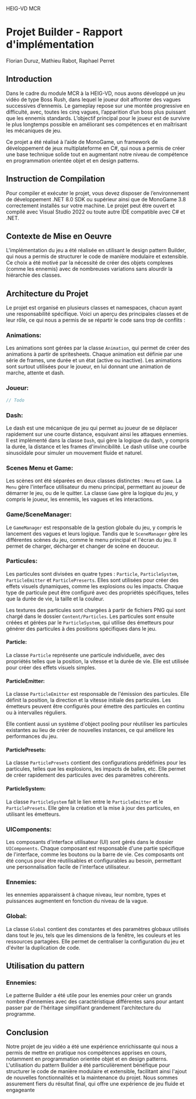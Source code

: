 HEIG-VD MCR
# Projet Builder - Rapport d'implémentation
Florian Duruz, Mathieu Rabot, Raphael Perret

## Introduction

Dans le cadre du module MCR à la HEIG-VD, nous avons développé un jeu vidéo de type Boss Rush, dans lequel le joueur doit affronter des vagues successives d’ennemis. Le gameplay repose sur une montée progressive en difficulté, avec, toutes les cinq vagues, l’apparition d’un boss plus puissant que les ennemis standards. L’objectif principal pour le joueur est de survivre le plus longtemps possible en améliorant ses compétences et en maîtrisant les mécaniques de jeu.

Ce projet a été réalisé à l’aide de MonoGame, un framework de développement de jeux multiplateforme en C#, qui nous a permis de créer une base technique solide tout en augmentant notre niveau de compétence en programmation orientée objet et en design patterns.

## Instruction de Compilation

Pour compiler et exécuter le projet, vous devez disposer de l’environnement de développement .NET 8.0 SDK ou supérieur ainsi que de MonoGame 3.8 correctement installés sur votre machine. Le projet peut être ouvert et compilé avec Visual Studio 2022 ou toute autre IDE compatible avec C# et .NET.

## Contexte de Mise en Oeuvre

L'implémentation du jeu a été réalisée en utilisant le design pattern Builder, qui nous a permis de structurer le code de manière modulaire et extensible. Ce choix a été motivé par la nécessité de créer des objets complexes (comme les ennemis) avec de nombreuses variations sans alourdir la hiérarchie des classes.

## Architecture du Projet
Le projet est organisé en plusieurs classes et namespaces, chacun ayant une responsabilité spécifique. Voici un aperçu des principales classes et de leur rôle, ce qui nous a permis de se répartir le code sans trop de conflits :

### Animations:
Les animations sont gérées par la classe `Animation`, qui permet de créer des animations à partir de spritesheets. Chaque animation est définie par une série de frames, une durée et un état (active ou inactive). Les animations sont surtout utilisées pour le joueur, en lui donnant une animation de marche, attente et dash.

### Joueur:
```csharp
// Todo
```
### Dash:
Le dash est une mécanique de jeu qui permet au joueur de se déplacer rapidement sur une courte distance, esquivant ainsi les attaques ennemies. Il est implémenté dans la classe `Dash`, qui gère la logique du dash, y compris la durée, la distance et les frames d'invincibilité. Le dash utilise une courbe sinusoïdale pour simuler un mouvement fluide et naturel.

### Scenes Menu et Game:
Les scènes ont été séparées en deux classes distinctes : `Menu` et `Game`. La `Menu` gère l'interface utilisateur du menu principal, permettant au joueur de démarrer le jeu, ou de le quitter. La classe `Game` gère la logique du jeu, y compris le joueur, les ennemis, les vagues et les interactions.

### Game/SceneManager:
Le `GameManager` est responsable de la gestion globale du jeu, y compris le lancement des vagues et leurs logique. Tandis que le `SceneManager` gère les différentes scènes du jeu, comme le menu principal et l'écran du jeu. Il permet de charger, décharger et changer de scène en douceur.

### Particules:
Les particules sont divisées en quatre types : `Particle`, `ParticleSystem`, `ParticleEmitter` et `ParticlePreserts`. Elles sont utilisées pour créer des effets visuels dynamiques, comme les explosions ou les impacts. Chaque type de particule peut être configuré avec des propriétés spécifiques, telles que la durée de vie, la taille et la couleur.

Les textures des particules sont chargées à partir de fichiers PNG qui sont chargé dans le dossier `Content/Particles`. Les particules sont ensuite créées et gérées par le `ParticleSystem`, qui utilise des émetteurs pour générer des particules à des positions spécifiques dans le jeu.

#### Particle:
La classe `Particle` représente une particule individuelle, avec des propriétés telles que la position, la vitesse et la durée de vie. Elle est utilisée pour créer des effets visuels simples.

#### ParticleEmitter:
La classe `ParticleEmitter` est responsable de l'émission des particules. Elle définit la position, la direction et la vitesse initiale des particules. Les émetteurs peuvent être configurés pour émettre des particules en continu ou à intervalles réguliers.

Elle contient aussi un système d'object pooling pour réutiliser les particules existantes au lieu de créer de nouvelles instances, ce qui améliore les performances du jeu.

#### ParticlePresets:
La classe `ParticlePresets` contient des configurations prédéfinies pour les particules, telles que les explosions, les impacts de balles, etc. Elle permet de créer rapidement des particules avec des paramètres cohérents.

#### ParticleSystem:
La classe `ParticleSystem` fait le lien entre le `ParticleEmitter` et le `ParticlePresets`. Elle gère la création et la mise à jour des particules, en utilisant les émetteurs.

### UIComponents:
Les composants d'interface utilisateur (UI) sont gérés dans le dossier `UIComponents`. Chaque composant est responsable d'une partie spécifique de l'interface, comme les boutons ou la barre de vie. Ces composants ont été conçus pour être réutilisables et configurables au besoin, permettant une personnalisation facile de l'interface utilisateur.

### Ennemies:
les ennemies apparaissent à chaque niveau, leur nombre, types et puissances augmentent en fonction du niveau de la vague.

### Global:
La classe `Global` contient des constantes et des paramètres globaux utilisés dans tout le jeu, tels que les dimensions de la fenêtre, les couleurs et les ressources partagées. Elle permet de centraliser la configuration du jeu et d'éviter la duplication de code.

## Utilisation du pattern

### Ennemies:
Le patterne Builder a été utile pour les enemies pour créer un grands nombre d'ennemies avec des caractéristique différentes sans pour antant passer par de l'héritage simplifiant grandement l'architecture du programme.

## Conclusion
Notre projet de jeu vidéo a été une expérience enrichissante qui nous a permis de mettre en pratique nos compétences apprises en cours, notamment en programmation orientée objet et en design patterns. L'utilisation du pattern Builder a été particulièrement bénéfique pour structurer le code de manière modulaire et extensible, facilitant ainsi l'ajout de nouvelles fonctionnalités et la maintenance du projet.
Nous sommes assurement fiers du résultat final, qui offre une expérience de jeu fluide et engageante